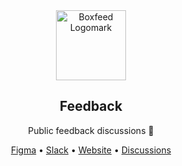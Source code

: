 <!-- markdownlint-disable MD033 MD041 -->

<div align="center">
  <a href="https://boxfeed.co">
    <img src="https://assets.boxfeed.co/images/logomark/circle-light.svg" height="112" alt="Boxfeed Logomark">
  </a>
  <h2>Feedback</h2>
</div>

<p align="center">Public feedback discussions 💬</p>

<div align="center">
  <a href="https://figma.com/@boxfeed">Figma</a>
  •
  <a href="https://boxfeed.slack.com">Slack</a>
  •
  <a href="https://boxfeed.co">Website</a>
  •
  <a href="https://github.com/cutterflow/feedback/discussions">Discussions</a>
</div>
